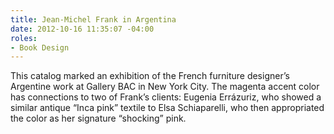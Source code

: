```yaml
---
title: Jean-Michel Frank in Argentina
date: 2012-10-16 11:35:07 -04:00
roles:
- Book Design
---
```

This catalog marked an exhibition of the French furniture designer’s Argentine work at Gallery BAC in New York City. The magenta accent color has connections to two of Frank’s clients: Eugenia Errázuriz, who showed a similar antique “Inca pink” textile to Elsa Schiaparelli, who then appropriated the color as her signature “shocking” pink.

